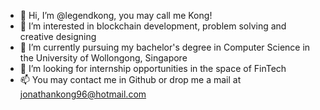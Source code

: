 - 👋 Hi, I’m @legendkong, you may call me Kong!
- 👀 I’m interested in blockchain development, problem solving and creative designing
- 🌱 I’m currently pursuing my bachelor's degree in Computer Science in the University of Wollongong, Singapore 
- 💞️ I’m looking for internship opportunities in the space of FinTech
- 📫 You may contact me in Github or drop me a mail at jonathankong96@hotmail.com 

<!---
legendkong/legendkong is a ✨ special ✨ repository because its `README.md` (this file) appears on your GitHub profile.
You can click the Preview link to take a look at your changes.
--->
